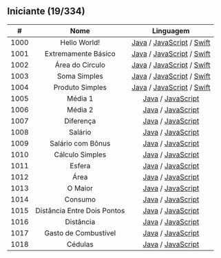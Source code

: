 ## Iniciante (19/334)
| # | Nome | Linguagem |
| :---: | :---: | :---: | 
| 1000 | Hello World! | [Java](./java/b1000.java) / [JavaScript](./javascript/b1000.js) / [Swift](./swift/b1000.swift) | 
| 1001| Extremamente Básico | [Java](./java/b1001.java) / [JavaScript](./javascript/b1001.js) / [Swift](./swift/b1001.swift)| 
| 1002 | Área do Circulo | [Java](./java/b1002.java) / [JavaScript](./javascript/b1002.js) / [Swift](./swift/b1002.swift)| 
| 1003| Soma Simples | [Java](./java/b1003.java) / [JavaScript](./javascript/b1003.js) / [Swift](./swift/b1003.swift)| 
| 1004 | Produto Simples | [Java](./java/b1004.java) / [JavaScript](./javascript/b1004.js) / [Swift](./swift/b1004.swift)| 
| 1005 | Média 1| [Java](./java/b1005.java) / [JavaScript](./javascript/b1005.js) | 
| 1006| Média 2 | [Java](./java/b1006.java) / [JavaScript](./javascript/b1006.js) | 
| 1007 | Diferença | [Java](./java/b1007.java) / [JavaScript](./javascript/b1007.js) | 
| 1008 | Salário | [Java](./java/b1008.java) / [JavaScript](./javascript/b1008.js) | 
| 1009 | Salário com Bônus | [Java](./java/b1009.java) / [JavaScript](./javascript/b1009.js) | 
| 1010 | Cálculo Simples | [Java](./java/b1010.java) / [JavaScript](./javascript/b1010.js) | 
| 1011 | Esfera | [Java](./java/b1011.java) / [JavaScript](./javascript/b1011.js) | 
| 1012 | Área | [Java](./java/b1012.java) / [JavaScript](./javascript/b1012.js) | 
| 1013 | O Maior | [Java](./java/b1013.java) / [JavaScript](./javascript/b1013.js) | 
| 1014 | Consumo | [Java](./java/b1014.java) / [JavaScript](./javascript/b1014.js) | 
| 1015 | Distância Entre Dois Pontos | [Java](./java/b1015.java) / [JavaScript](./javascript/b1015.js) | 
| 1016 | Distância | [Java](./java/b1016.java) / [JavaScript](./javascript/b1016.js) | 
| 1017 | Gasto de Combustível | [Java](./java/b1017.java) / [JavaScript](./javascript/b1017.js) | 
| 1018 | Cédulas | [Java](./java/b1018.java) / [JavaScript](./javascript/b1018.js) | 





